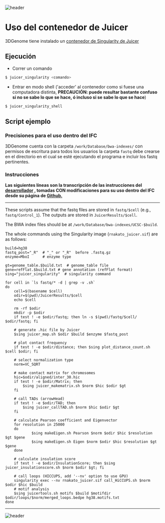 
![header](/Tutoriales-IFC/assets/header.png)

























# Uso del contenedor de Juicer 

3DGenome tiene instalado un [contenedor de Singularity de Juicer](https://github.com/rnakato/docker_juicer)

## Ejecución

- Correr un comando
```bash
$ juicer_singularity <comando>
```

- Entrar en modo shell ('acceder' al contenedor como si fuese una computadora distinta, __PRECAUCIÓN: puede resultar bastante confuso si no se sabe lo que se hace, ó incluso si se sabe lo que se hace__)
```bash
$ juicer_singularity_shell
```

## Script ejemplo

### Precisiones para el uso dentro del IFC

3DGenome cuenta con la carpeta `/work/Database/bwa-indexes/` con permisos de escritura para todos los usuarios la carpeta `fastq` debe crearse en el directorio en el cual se esté ejecutando el programa e incluir los fastq pertinentes.

### Instrucciones

__Las siguientes líneas son la transcripción de las instrucciones del [desarrollador](https://hub.docker.com/u/rnakato) , tomadas CON modificaciones para su uso dentro del IFC desde su página de [Github.](https://github.com/rnakato/docker_juicer)__

___

These scripts assume that the fastq files are stored in `fastq/$cell` (e.g., `fastq/Control_1`).
The outputs are stored in `JuicerResults/$cell`.

The BWA index files should be at `/work/Database/bwa-indexes/UCSC-$build`.

The whole commands using the Singularity image (`rnakato_juicer.sif`) are as follows:

    build=hg38
    fastq_post="_R"  # "_" or "_R"  before .fastq.gz
    enzyme=MboI      # enzyme type
    
    gt=genome_table.$build.txt  # genome_table file
    gene=refFlat.$build.txt # gene annotation (refFlat format)
    sing="juicer_singularity"  # singularity command
    
    for cell in `ls fastq/* -d | grep -v .sh`
    do
        cell=$(basename $cell)
        odir=$(pwd)/JuicerResults/$cell
        echo $cell
    
        rm -rf $odir
        mkdir -p $odir
        if test ! -e $odir/fastq; then ln -s $(pwd)/fastq/$cell/ $odir/fastq; fi
    
        # generate .hic file by Juicer
        $sing juicer_map.sh $odir $build $enzyme $fastq_post
    
        # plot contact frequency
        if test ! -e $odir/distance; then $sing plot_distance_count.sh $cell $odir; fi
    
        # select normalization type
        norm=VC_SQRT
        
        # make contact matrix for chromosomes
        hic=$odir/aligned/inter_30.hic
        if test ! -e $odir/Matrix; then
            $sing juicer_makematrix.sh $norm $hic $odir $gt
        fi

        # call TADs (arrowHead)
        if test ! -e $odir/TAD; then
            $sing juicer_callTAD.sh $norm $hic $odir $gt
        fi
    
        # calculate Pearson coefficient and Eigenvector
        for resolution in 25000
        do
                $sing makeEigen.sh Pearson $norm $odir $hic $resolution $gt $gene
                $sing makeEigen.sh Eigen $norm $odir $hic $resolution $gt $gene
        done
        
        # calculate insulation score
        if test ! -e $odir/InsulationScore; then $sing juicer_insulationscore.sh $norm $odir $gt; fi
        
        # call loops (HICCUPS, add '--nv' option to use GPU)
        singularity exec --nv rnakato_juicer.sif call_HiCCUPS.sh $norm $odir $hic $build
        # motif analysis
        $sing juicertools.sh motifs $build $motifdir $odir/loops/$norm/merged_loops.bedpe hg38.motifs.txt
    done

___











![header](/Tutoriales-IFC/assets/header.png)

